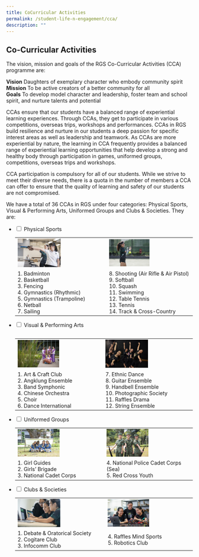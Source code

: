 ```yaml
---
title: CoCurricular Activities
permalink: /student-life-n-engagement/cca/
description: ""
---
```

## Co-Curricular Activities

The vision, mission and goals of the RGS Co-Curricular Activities (CCA) programme are:

**Vision** Daughters of exemplary character who embody community spirit<br>
**Mission** To be active creators of a better community for all<br>
**Goals** To develop model character and leadership, foster team and school spirit, and nurture talents and potential

CCAs ensure that our students have a balanced range of experiential learning experiences. Through CCAs, they get to participate in various competitions, overseas trips, workshops and performances. CCAs in RGS build resilience and nurture in our students a deep passion for specific interest areas as well as leadership and teamwork. As CCAs are more experiential by nature, the learning in CCA frequently provides a balanced range of experiential learning opportunities that help develop a strong and healthy body through participation in games, uniformed groups, competitions, overseas trips and workshops.

CCA participation is compulsory for all of our students. While we strive to meet their diverse needs, there is a quota in the number of members a CCA can offer to ensure that the quality of learning and safety of our students are not compromised.

We have a total of 36 CCAs in RGS under four categories: Physical Sports, Visual & Performing Arts, Uniformed Groups and Clubs & Societies. They are:

<ul class="jekyllcodex_accordion">
  <li>
    <input type="checkbox" id="accordion1"> <label for="accordion1">Physical Sports</label>
    <div>
			<table>
				<tr>
					<td><img src="/images/ps1.jpg" style="width:50%"></td>
					<td><img src="/images/ps2.jpg" style="width:50%"></td>
				</tr>
				<tr>
					<td>1. Badminton<br>2. Basketball<br>3. Fencing<br>4. Gymnastics (Rhythmic)<br>5. Gymnastics (Trampoline)<br>6. Netball<br>7. Sailing</td>
					<td>8. Shooting (Air Rifle & Air Pistol)<br>9. Softball<br>10. Squash<br>11. Swimming<br>12. Table Tennis<br>13. Tennis<br>14. Track & Cross-Country</td>
				</tr>
				<table>
					</div>
				</li>
			<li>
				<input type="checkbox" id="accordion2"> <label for="accordion2">Visual & Performing Arts</label>
    <div>
			<table>
				<tr>
					<td><img src="/images/visual1.jpg" style="width:50%"></td>
					<td><img src="/images/visual2.jpg" style="width:50%"></td>
				</tr>
				<tr>
					<td>1. Art & Craft Club<br>2. Angklung Ensemble<br>3. Band Symphonic<br>4. Chinese Orchestra<br>5. Choir<br>6. Dance International</td>
					<td>7. Ethnic Dance<br>8. Guitar Ensemble<br>9. Handbell Ensemble<br>10. Photographic Society<br>11. Raffles Drama<br>12. String Ensemble</td>
				</tr>
			</table>
				</div>
			</li>
			  <li>
    <input type="checkbox" id="accordion3"> <label for="accordion3">Uniformed Groups</label>
    <div>
			<table>
				<tr>
					<td><img src="/images/ug1.jpg" style="width:50%"></td>
					<td><img src="/images/ug2.jpg" style="width:50%"></td>
				</tr>
				<tr>
					<td>1. Girl Guides<br>2. Girls’ Brigade<br>3. National Cadet Corps</td>
					<td>4. National Police Cadet Corps (Sea)<br>5. Red Cross Youth</td>
				</tr>
			</table>
					</div>
								</li>
			  <li>
    <input type="checkbox" id="accordion4"> <label for="accordion4">Clubs & Societies</label>
    <div>
			<table>
				<tr>
					<td><img src="/images/cs1.jpg" style="width:50%"></td>
					<td><img src="/images/cs2.jpg" style="width:50%"></td>
				</tr>
				<tr>
					<td>1. Debate & Oratorical Society<br>2. Cogitare Club<br>3. Infocomm Club</td>
					<td>4. Raffles Mind Sports<br>5. Robotics Club</td>
				</tr>
			</table>
					</div>
			</li>
			</ul>